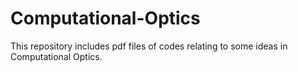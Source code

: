 # Computational-Optics
This repository includes pdf files of codes relating to some ideas in Computational Optics.
